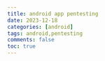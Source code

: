 ```yaml
---
title: android app pentesting
date: 2023-12-18
categories: [android]
tags: android,pentesting
comments: false
toc: true
---
```



